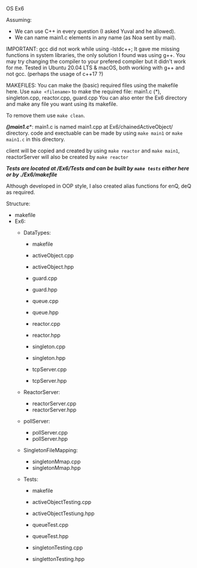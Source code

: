 OS Ex6


Assuming:
- We can use C++ in every question (I asked Yuval and he allowed).
- We can name main1.c elements in any name (as Noa sent by mail).

IMPORTANT: 
gcc did not work while using -lstdc++;
It gave me missing functions in system libraries, the only solution I found was using g++.
You may try changing the compiler to your prefered compiler but it didn't work for me.
Tested in Ubuntu 20.04 LTS & macOS, both working with g++ and not gcc. (perhaps the usage of c++17 ?)

MAKEFILES:
You can make the (basic) required files using the makefile here.
Use `make <filename>` to make the required file: main1.c (*), singleton.cpp, reactor.cpp, guard.cpp
You can also enter the Ex6 directory and make any file you want using its makefile.

To remove them use `make clean`.

****(*)main1.c****: main1.c is named main1.cpp at Ex6/chainedActiveObject/ directory.
 code and exectuable can be made by using `make main1` or `make main1.c` in this directory.
 
client will be copied and created by using `make reactor` and `make main1`, reactorServer will also be created by `make reactor`
  
***Tests are located at /Ex6/Tests and can be built by `make tests` either here or by ./Ex6/makefile***

  
Although developed in OOP style, I also created alias functions for enQ, deQ as required.
  


Structure:
- makefile
- Ex6:
 	- DataTypes:
	
 		- makefile
 		
		
		 - activeObject.cpp
		 - activeObject.hpp
		 
		 
	 	- guard.cpp
	 	- guard.hpp
		
		
	 	- queue.cpp
	 	- queue.hpp
		
		
	 	- reactor.cpp
	 	- reactor.hpp
		
		
	 	- singleton.cpp
	 	- singleton.hpp
		
		
	 	- tcpServer.cpp
	 	- tcpServer.hpp
	
	- ReactorServer:
	 	- reactorServer.cpp
	 	- reactorServer.hpp
	- pollServer:
	 	- pollServer.cpp
	 	- pollServer.hpp
	- SingletonFileMapping:
	 	- singletonMmap.cpp
	 	- singletonMmap.hpp
	- Tests:
	 	- makefile
	 	
		
	 	- activeObjectTesting.cpp
	 	- activeObjectTestiung.hpp
	 	
		
	 	- queueTest.cpp
	 	- queueTest.hpp
	 	
		
	 	- singletonTesting.cpp
	 	- singlettonTesting.hpp
	 	
	 	
